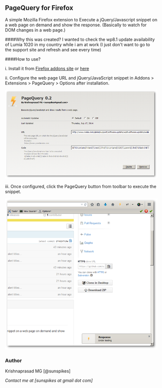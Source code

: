 ## PageQuery for Firefox

A simple Mozilla Firefox extension to Execute a jQuery/Javascript snippet on a web page on demand and show the response. (Basically to watch for DOM changes in a web page.)

####Why this was created?
I wanted to check the wp8.1 update availability of Lumia 1020 in my country while i am at work (I just don't want to go to the support site and refresh and see every time)

####How to use?

i. Install it from [Firefox addons site](https://addons.mozilla.org/en-US/firefox/addon/pagequery/) or [here](https://raw.githubusercontent.com/sunspikes/firefox-pagequery/master/bin/pagequery.xpi)

ii. Configure the web page URL and jQuery/JavaScript snippet in Addons > Extensions > PageQuery > Options after installation.

![Configure](https://raw.githubusercontent.com/sunspikes/firefox-pagequery/master/doc/config.png)

iii. Once configured, click the PageQuery button from toolbar to execute the snippet.

![Run PageQuery](https://raw.githubusercontent.com/sunspikes/firefox-pagequery/master/doc/run.png)

### Author

Krishnaprasad MG [@sunspikes]

_Contact me at [sunspikes at gmail dot com]_
